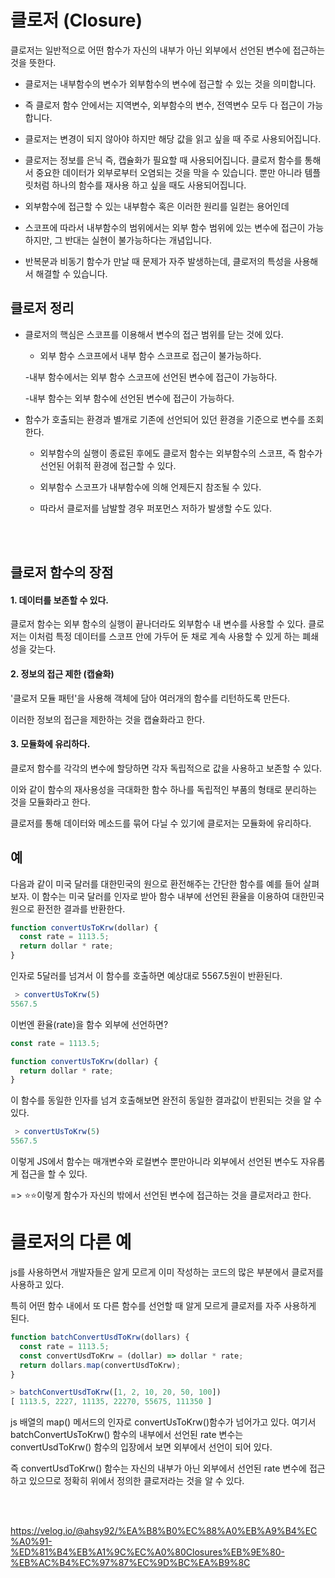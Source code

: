 # 클로저 (Closure)

클로저는 일반적으로 어떤 함수가 자신의 내부가 아닌
외부에서 선언된 변수에 접근하는 것을 뜻한다.

- 클로저는 내부함수의 변수가 외부함수의 변수에 접근할 수 있는 것을 의미합니다.

- 즉 클로저 함수 안에서는 지역변수, 외부함수의 변수, 전역변수 모두 다 접근이 가능합니다.

- 클로저는 변경이 되지 않아야 하지만 해당 값을 읽고 싶을 때 주로 사용되어집니다.

- 클로저는 정보를 은닉 즉, 캡슐화가 필요할 때 사용되어집니다. 클로저 함수를 통해서 중요한 데이터가 외부로부터 오염되는 것을 막을 수 있습니다. 뿐만 아니라 템플릿처럼 하나의 함수를 재사용 하고 싶을 때도 사용되어집니다.

- 외부함수에 접근할 수 있는 내부함수 혹은 이러한 원리를 일컫는 용어인데

- 스코프에 따라서 내부함수의 범위에서는 외부 함수 범위에 있는 변수에 접근이 가능하지만, 그 반대는 실현이 불가능하다는 개념입니다.

- 반복문과 비동기 함수가 만날 때 문제가 자주 발생하는데, 클로저의 특성을 사용해서 해결할 수 있습니다.

## 클로저 정리

- 클로저의 핵심은 스코프를 이용해서 변수의 접근 범위를 닫는 것에 있다.

  - 외부 함수 스코프에서 내부 함수 스코프로 접근이 불가능하다.

  -내부 함수에서는 외부 함수 스코프에 선언된 변수에 접근이 가능하다.

  -내부 함수는 외부 함수에 선언된 변수에 접근이 가능하다.

- 함수가 호출되는 환경과 별개로 기존에 선언되어 있던 환경을 기준으로 변수를 조회한다.

  - 외부함수의 실행이 종료된 후에도 클로저 함수는 외부함수의 스코프, 즉 함수가 선언된 어휘적 환경에 접근할 수 있다.

  - 외부함수 스코프가 내부함수에 의해 언제든지 참조될 수 있다.

  - 따라서 클로저를 남발할 경우 퍼포먼스 저하가 발생할 수도 있다.

<br><br>

## 클로저 함수의 장점

#### 1. 데이터를 보존할 수 있다.

클로저 함수는 외부 함수의 실행이 끝나더라도 외부함수 내 변수를 사용할 수 있다. 클로저는 이처럼 특정 데이터를 스코프 안에 가두어 둔 채로 계속 사용할 수 있게 하는 폐쇄성을 갖는다.

#### 2. 정보의 접근 제한 (캡슐화)

'클로저 모듈 패턴'을 사용해 객체에 담아 여러개의 함수를 리턴하도록 만든다.

이러한 정보의 접근을 제한하는 것을 캡슐화라고 한다.

#### 3. 모듈화에 유리하다.

클로저 함수를 각각의 변수에 할당하면 각자 독립적으로 값을 사용하고 보존할 수 있다.

이와 같이 함수의 재사용성을 극대화한 함수 하나를 독립적인 부품의 형태로 분리하는 것을 모듈화라고 한다.

클로저를 통해 데이터와 메소드를 묶어 다닐 수 있기에 클로저는 모듈화에 유리하다.

## 예

다음과 같이 미국 달러를 대한민국의 원으로 환전해주는 간단한 함수를 예를 들어 살펴보자.
이 함수는 미국 달러를 인자로 받아 함수 내부에 선언된
환율을 이용하여 대한민국 원으로 환전한 결과를 반환한다.

```javascript
function convertUsToKrw(dollar) {
  const rate = 1113.5;
  return dollar * rate;
}
```

인자로 5달러를 넘겨서 이 함수를 호출하면 예상대로 5567.5원이 반환된다.

```javascript
 > convertUsToKrw(5)
5567.5
```

이번엔 환율(rate)을 함수 외부에 선언하면?

```javascript
const rate = 1113.5;

function convertUsToKrw(dollar) {
  return dollar * rate;
}
```

이 함수를 동일한 인자를 넘겨 호출해보면 완전히 동일한 결과값이 반횐되는 것을 알 수 있다.

```javascript
 > convertUsToKrw(5)
5567.5
```

이렇게 JS에서 함수는 매개변수와 로컬변수 뿐만아니라 외부에서 선언된 변수도 자유롭게 접근을 할 수 있다.

=> ⭐⭐이렇게 함수가 자신의 밖에서 선언된 변수에 접근하는 것을 클로저라고 한다.

# 클로저의 다른 예

js를 사용하면서 개발자들은 알게 모르게 이미 작성하는 코드의 많은 부분에서 클로저를 사용하고 있다.

특히 어떤 함수 내에서 또 다른 함수를 선언할 때 알게 모르게 클로저를 자주 사용하게 된다.

```javascript
function batchConvertUsdToKrw(dollars) {
  const rate = 1113.5;
  const convertUsdToKrw = (dollar) => dollar * rate;
  return dollars.map(convertUsdToKrw);
}
```

```javascript
> batchConvertUsdToKrw([1, 2, 10, 20, 50, 100])
[ 1113.5, 2227, 11135, 22270, 55675, 111350 ]
```

js 배열의 map() 메서드의 인자로 convertUsToKrw()함수가 넘어가고 있다. 여기서 batchConvertUsToKrw() 함수의 내부에서 선언된 rate 변수는 convertUsdToKrw() 함수의 입장에서 보면 외부에서 선언이 되어 있다.

즉 convertUsdToKrw() 함수는 자신의 내부가 아닌 외부에서 선언된 rate 변수에 접근하고 있으므로 정확히 위에서 정의한 클로저라는 것을 알 수 있다.

<br><br>

https://velog.io/@ahsy92/%EA%B8%B0%EC%88%A0%EB%A9%B4%EC%A0%91-%ED%81%B4%EB%A1%9C%EC%A0%80Closures%EB%9E%80-%EB%AC%B4%EC%97%87%EC%9D%BC%EA%B9%8C
